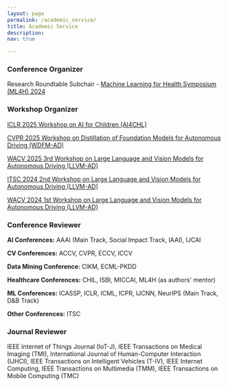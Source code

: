 ```yaml
---
layout: page
permalink: /academic_service/
title: Academic Service
description:
nav: true

---
```


### Conference Organizer

Research Roundtable Subchair - [Machine Learning for Health Symposium (ML4H) 2024](https://ahli.cc/ml4h/)

### Workshop Organizer
[ICLR 2025 Workshop on AI for Children (AI4CHL)](https://pediamedai.com/ai4chl/)

[CVPR 2025 Workshop on Distillation of Foundation Models for Autonomous Driving (WDFM-AD)](https://wdfm-ad.github.io/)

[WACV 2025 3rd Workshop on Large Language and Vision Models for Autonomous Driving (LLVM-AD)](https://llvm-ad.github.io/)

[ITSC 2024 2nd Workshop on Large Language and Vision Models for Autonomous Driving (LLVM-AD)](https://llvm-ad.github.io/ITSC_2024/)

[WACV 2024 1st Workshop on Large Language and Vision Models for Autonomous Driving (LLVM-AD)](https://llvm-ad.github.io/WACV_2024/)

### Conference Reviewer

**AI Conferences:** AAAI (Main Track, Social Impact Track, IAAI), IJCAI

**CV Conferences:** ACCV, CVPR, ECCV, ICCV

**Data Mining Conference:** CIKM, ECML-PKDD

**Healthcare Conferences:** CHIL, ISBI, MICCAI, ML4H (as authors' mentor)

**ML Conferences:** ICASSP, ICLR, ICML, ICPR, IJCNN, NeurIPS (Main Track, D&B Track)

**Other Conferences:** ITSC

### Journal Reviewer

IEEE Internet of Things Journal (IoT-J), IEEE Transactions on Medical Imaging (TMI), International Journal of Human-Computer Interaction (IJHCI), IEEE Transactions on Intelligent Vehicles (T-IV), IEEE Internet Computing, IEEE Transactions on Multimedia (TMM), IEEE Transactions on Mobile Computing (TMC)

